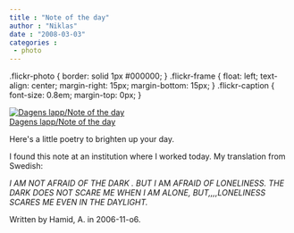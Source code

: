 ```yaml
---
title : "Note of the day"
author : "Niklas"
date : "2008-03-03"
categories : 
 - photo
---
```


.flickr-photo { border: solid 1px #000000; } .flickr-frame { float: left; text-align: center; margin-right: 15px; margin-bottom: 15px; } .flickr-caption { font-size: 0.8em; margin-top: 0px; }

[![Dagens lapp/Note of the day](http://farm3.static.flickr.com/2139/2306637435_97cdaee562_m.jpg)](http://www.flickr.com/photos/pivic/2306637435/ "photo sharing")  
[Dagens lapp/Note of the day](http://www.flickr.com/photos/pivic/2306637435/)  

Here's a little poetry to brighten up your day.

I found this note at an institution where I worked today. My translation from Swedish:

_I AM NOT AFRAID OF THE DARK . BUT I_ AM _AFRAID OF LONELINESS. THE DARK DOES NOT SCARE ME WHEN I AM ALONE, BUT,,,,LONELINESS SCARES ME EVEN IN THE DAYLIGHT._

Written by Hamid, A. in 2006-11-o6.
